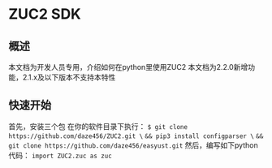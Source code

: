 # ZUC2 SDK
## 概述
本文档为开发人员专用，介绍如何在python里使用ZUC2
本文档为2.2.0新增功能，2.1.x及以下版本不支持本特性
## 快速开始
首先，安装三个包
在你的软件目录下执行：
`$ git clone https://github.com/daze456/ZUC2.git \`
`&& pip3 install configparser \`
`&& git clone https://github.com/daze456/easyust.git`
然后，编写如下python代码：
`import ZUC2.zuc as zuc`